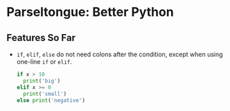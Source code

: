 # Parseltongue: Better Python

## Features So Far

* `if`, `elif`, `else` do not need colons after the condition,
  except when using one-line `if` or `elif`.

  ```py
  if x > 10
    print('big')
  elif x >= 0
    print('small')
  else print('negative')
  ```
